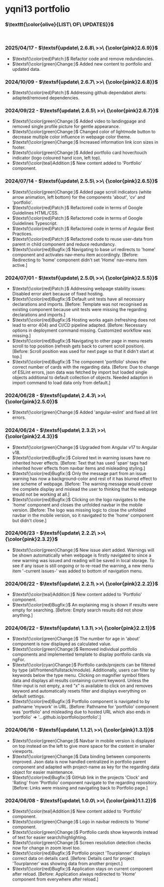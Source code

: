 # yqni13 portfolio

### $\texttt{\color{olive}{LIST\ OF\ UPDATES}}$

<br>

### 2025/04/17 - $\textsf{update\ 2.6.8\ >>\ {\color{pink}2.6.9}}$

- $\textsf{\color{red}Patch:}$ Refactor code and remove redundancies.
- $\textsf{\color{green}Change:}$ Added new content to portfolio and updated data.

### 2024/10/09 - $\textsf{update\ 2.6.7\ >>\ {\color{pink}2.6.8}}$

- $\textsf{\color{red}Patch:}$ Addressing github dependabot alerts: adapted/removed dependencies.

### 2024/09/22 - $\textsf{update\ 2.6.5\ >>\ {\color{pink}2.6.7}}$

- $\textsf{\color{green}Change:}$ Added video to landingpage and removed single profile picture for gentle appearance.
- $\textsf{\color{green}Change:}$ Changed color of lightmode button to decrease multiple color influence in webpage color theme.
- $\textsf{\color{green}Change:}$ Increased information link icon sizes in footer.
- $\textsf{\color{green}Change:}$ Added portfolio card hover/touch indicator (logo coloured hand icon, left top).
- $\textsf{\color{teal}Addition:}$ New content added to 'Portfolio' component.

### 2024/07/14 - $\textsf{update\ 2.5.5\ >>\ {\color{pink}2.6.5}}$

- $\textsf{\color{green}Change:}$ Added page scroll indicators (white arrow animation, left bottom) for the components 'about', 'cv' and 'portfolio'.
- $\textsf{\color{red}Patch:}$ Refactored code in terms of Google Guidelines HTML/CSS.
- $\textsf{\color{red}Patch:}$ Refactored code in terms of Google Guidelines Typescript.
- $\textsf{\color{red}Patch:}$ Refactored code in terms of Angular Best Practices.
- $\textsf{\color{red}Patch:}$ Refactored code to reuse user-data from parent in child component and reduce redundancy.
- $\textsf{\color{red}Bugfix:}$ Navigating to base url redirects to 'home' component and activates nav-menu item accordingly. [Before: Redirecting to 'home' component didn't set 'Home' nav-menu item active.]

### 2024/07/01 - $\textsf{update\ 2.5.0\ >>\ {\color{pink}2.5.5}}$

- $\textsf{\color{red}Patch:}$ Addressing webpage stability issues: Disabled error alert because of fixed hosting.
- $\textsf{\color{red}Bugfix:}$ Default unit tests have all necessary declarations and imports. [Before: Template was not recognised as existing component because unit tests were missing the regarding declarations and imports.]
- $\textsf{\color{red}Bugfix:}$ Hosting works again (refreshing does not lead to error 404) and CI/CD pipeline adapted. [Before: Necessary options in deployment command missing. Customized workflow was missing.]
- $\textsf{\color{red}Bugfix:}$ Navigating to other page in menu resets scroll to top position (refresh gets back to current scroll position). [Before: Scroll position was used for next page so that it didn't start at top.]
- $\textsf{\color{red}Bugfix:}$ The component 'portfolio' shows the correct number of cards with the regarding data. [Before: Due to change of ESLint errors, json data was fetched by import but loaded single objects additional to default collection of objects. Needed adaption in import command to load data only from default.]

### 2024/06/28 - $\textsf{update\ 2.4.3\ >>\ {\color{pink}2.5.0}}$

- $\textsf{\color{green}Change:}$ Added 'angular-eslint' and fixed all lint errors.

### 2024/06/24 - $\textsf{update\ 2.3.2\ >>\ {\color{pink}2.4.3}}$

- $\textsf{\color{green}Change:}$ Upgraded from Angular v17 to Angular v18.
- $\textsf{\color{red}Bugfix:}$ Colored text in warning issues have no inherited hover effects. [Before: Text that has used 'span' tags had inherited hover effects from navbar items and misleading styling.]
- $\textsf{\color{red}Bugfix:}$ Only the message part from an issue warning has now a background-color and rest of it has blurred effect to see scheme of webpage. [Before: The warning message would cover the complete display and mislead the user to thinking that the webpage would not be working at all.]
- $\textsf{\color{red}Bugfix:}$ Clicking on the logo navigates to the 'home' component and closes the unfolded navbar in the mobile version. [Before: The logo was missing logic to close the unfolded navbar in the mobile version, so it navigated to the 'home' component but didn't close.]

### 2024/06/23 - $\textsf{update\ 2.2.2\ >>\ {\color{pink}2.3.2}}$

- $\textsf{\color{green}Change:}$ New issue alert added. Warnings will be shown automatically when webpage is firstly navigated to since a new warning was issued and reading will be saved in local storage. To see if any issue is still ongoing or to re-read the warning, a new menu item '-current issues-' was added to bottom of navigation menu.

### 2024/06/22 - $\textsf{update\ 2.2.1\ >>\ {\color{pink}2.2.2}}$

- $\textsf{\color{teal}Addition:}$ New content added to 'Portfolio' component.
- $\textsf{\color{red}Bugfix:}$ An explaining msg is shown if results were empty for searching. [Before: Empty search results did not show anything.]

### 2024/06/22 - $\textsf{update\ 1.3.1\ >>\ {\color{pink}2.2.1}}$

- $\textsf{\color{green}Change:}$ The number for age in 'about' component is now displayed as calculated value.
- $\textsf{\color{green}Change:}$ Removed individual portfolio components and implemented template to display portfolio cards via ngFor. 
- $\textsf{\color{cyan}Change:}$ Portfolio cards/projects can be filtered by type (all/frontend/fullstack/module). Additionally, users can filter by keywords below the type menu. Clicking on magnifier symbol filters data and displays all results containing current keyword. Unless the filter-input is not empty, a red "x" is available to click on and removes keyword and automatically resets filter and displays everything on default settings.
- $\textsf{\color{red}Bugfix:}$ Portfolio component is navigated to by pathname 'mywork' in URL. [Before: Pathname for 'portfolio' component was 'portfolio' and misleading due to hosted URL which also ends in 'portfolio' => '...github.io/portfolio/portfolio'.]

### 2024/06/16 - $\textsf{update\ 1.1.2\ >>\ {\color{pink}1.3.1}}$

- $\textsf{\color{green}Change:}$ Navbar in mobile version is displayed on top instead on the left to give more space for the content in smaller viewports.
- $\textsf{\color{green}Change:}$ Data binding between components improved. Json data is now handled centralized in portfolio parent component and adapted with project-name as key for the regarding data object for easier maintenance.
- $\textsf{\color{red}Bugfix:}$ GitHub link in the projects 'Clock' and 'Rating' from 'Portfolio' component navigate to the regarding repository. [Before: Links were missing and navigating back to Portfolio page.]

### 2024/06/08 - $\textsf{update\ 1.0.0\ >>\ {\color{pink}1.1.2}}$

- $\textsf{\color{teal}Addition:}$ New content added to 'Portfolio' component.
- $\textsf{\color{green}Change:}$ Logo in navbar redirects to 'Home' component.
- $\textsf{\color{green}Change:}$ Portfolio cards show keywords instead of text for easier search/highlighting.
- $\textsf{\color{green}Change:}$ Screen resolution detection checks now for change in zoom level too.
- $\textsf{\color{red}Bugfix:}$ Portfolio project 'Tourplanner' displays correct data on details card. [Before: Details card for project 'Tourplanner' was showing data from another project.]
- $\textsf{\color{red}Bugfix:}$ Application stays on current component after reload. [Before: Application always redirected to 'Home' component from everywhere after reload.]